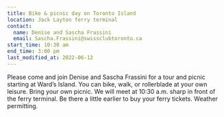 ```yaml
---
title: Bike & picnic day on Toronto Island
location: Jack Layton ferry terminal
contact:
  name: Denise and Sascha Frassini
  email: Sascha.Frassini@swissclubtoronto.ca
start_time: 10:30 am
end_time: 3:00 pm
last_modified_at: 2022-06-12
---
```


Please come and join Denise and Sascha Frassini for a tour and picnic starting
at Ward’s Island. You can bike, walk, or rollerblade at your own leisure. Bring
your own picnic. We will meet at 10:30 a.m. sharp in front of the ferry
terminal. Be there a little earlier to buy your ferry tickets. Weather
permitting.
